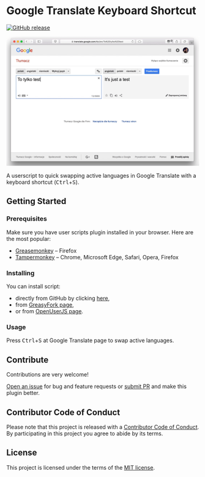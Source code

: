 # Google Translate Keyboard Shortcut

[![GitHub release](https://img.shields.io/github/release/Greenek/google-translate-keyboard-shortcut-userscript.svg?label=user.js)](https://github.com/Greenek/google-translate-keyboard-shortcut-userscript/raw/master/Google_Translate_Keyboard_Shortcut.user.js)

![Google Translate Keyboard Shortcut](./demo.gif)

A userscript to quick swapping active languages in Google Translate with a keyboard shortcut (<kbd>Ctrl</kbd>+<kbd>S</kbd>).

## Getting Started

### Prerequisites

Make sure you have user scripts plugin installed in your browser. Here are the most popular:

* [Greasemonkey](http://www.greasespot.net/) – Firefox
* [Tampermonkey](https://tampermonkey.net/) – Chrome, Microsoft Edge, Safari, Opera, Firefox
  
### Installing

You can install script:

* directly from GitHub by clicking [here][script-github],
* from [GreasyFork page][script-greasyfork],
* or from [OpenUserJS page][script-openuserjs].
  
### Usage

Press <kbd>Ctrl</kbd>+<kbd>S</kbd> at Google Translate page to swap active languages.

## Contribute

Contributions are very welcome!

[Open an issue][issues-new] for bug and feature requests or [submit PR][pull-request] and make this plugin better.

## Contributor Code of Conduct

Please note that this project is released with a [Contributor Code of
Conduct][code-of-conduct]. By participating in this project
you agree to abide by its terms. 

## License

This project is licensed under the terms of the [MIT license][license].

[code-of-conduct]: CODE_OF_CONDUCT.md
[issues-new]: https://github.com/Greenek/google-translate-keyboard-shortcut-userscript/issues/new
[license]: LICENSE
[pull-request]: https://github.com/Greenek/google-translate-keyboard-shortcut-userscript/compare
[script-github]: https://github.com/Greenek/google-translate-keyboard-shortcut-userscript/raw/master/Google_Translate_Keyboard_Shortcut.user.js
[script-greasyfork]: https://greasyfork.org/en/scripts/21928-google-translate-keyboard-shortcut
[script-openuserjs]: https://openuserjs.org/scripts/greenek/Google_Translate_Keyboard_Shortcut